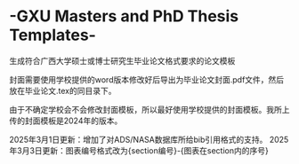 # -GXU Masters and PhD Thesis Templates-
生成符合广西大学硕士或博士研究生毕业论文格式要求的论文模板

封面需要使用学校提供的word版本修改好后导出为毕业论文封面.pdf文件，然后放在毕业论文.tex的同目录下。

由于不确定学校会不会修改封面模板，所以最好使用学校提供的封面模板。我所上传的封面模板是2024年的版本。

2025年3月1日更新：增加了对ADS/NASA数据库所给bib引用格式的支持。
2025年3月3日更新：图表编号格式改为{section编号}-{图表在section内的序号}
